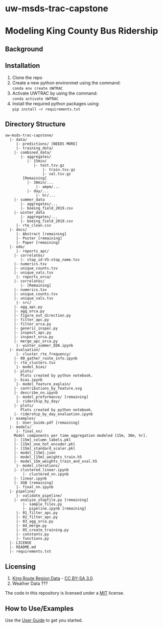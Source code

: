 # uw-msds-trac-capstone


# Modeling King County Bus Ridership

## Background


## Installation
1. Clone the repo  
2. Create a new python environmet using the command:  
```conda env create UWTRAC```  
3. Activate UWTRAC by using the command:  
```conda activate UWTRAC```  
4. Install the required python packages using:  
```pip install –r requirements.txt```  

## Directory Structure
```
uw-msds-trac-capstone/
  |- data/
     |- predictions/ [NEEDS MORE]
     |- training_data/
	|- combined_data/
	   |- aggregates/
	      |- 15min/
	         |- test.tsv.gz
                 |- train.tsv.gz
                 |- val.tsv.gz
		[Remaining]	
	      |- 30min/...
              |- ampm/...
	      |- day/...
              |- hr/...
	|- summer_data
	   |- aggregates/...
	   |- boeing_field_2019.csv
	|- winter_data
	   |- aggregates/...
	   |- boeing_field_2019.csv
     |- rte_clean.csv
  |- docs/
     |- Abstract [remaining]
     |- Poster [remaining]
     |- Paper [remaining]
  |- eda/
     |- reports_apc/
	|- correlates/
	   |- stop_id-VS-stop_name.tsv
	|- numerics.tsv
	|- unique_counts.tsv
	|- unique_vals.tsv
     |- reports_orca/
	|- correlates/
	   |- [Remaining]
	|- numerics.tsv
	|- unique_counts.tsv
	|- unique_vals.tsv
     |- src/
	|- agg_apc.py
	|- agg_orca.py
	|- figure_out_direction.py
	|- filter_apc.py
	|- filter_orca.py
	|- generic_inspec.py
	|- inspect_apc.py
	|- inspect_orca.py
	|- merge_apc_orca.py
     |- winter_summer_EDA.ipynb
  |- evaluation/
     |- cluster_rte_frequency/
	|- 00_gather_route_info.ipynb
	|- rte_clusters.tsv
     |- model_bias/
	|- plots/
	   Plots created by python notebook.
	|- bias.ipynb
     |- model_feature_explain/
	|- contributions_by_feature.svg
	|- describe_nn.ipynb
     |- model_preformance/ [remaining]
     |- ridership_by_day/
	|- plots/ 
	   Plots created by python notebook.
	|- ridership_by_day_evaluation.ipynb
  |- examples/
     |- User_Guide.pdf [remaining]
  |- models/
     |- final_nn/
	Model components per time aggregation modeled [15m, 30m, hr].
	|- [15m]_column_labels.pkl
	|- [15m]_one_hot_encoder.pkl
	|- [15m]_standard_scaler.pkl
	|- model_[15m].json
	|- model_[15m]_weights_train.h5
	|- model_15m_weights_train_and_xval.h5
     |- model_iterations/
	|- clustered_linear.ipynb
        |- clustered_nn.ipynb
	|- linear.ipynb
	|- XGB [remaining]
     |- final_nn.ipynb
  |- pipeline/
     |- validate_pipeline/
	|- analyze_stopfile.py [remaining]
        |- sample_files.py
        |- pipeline.ipynb [remaining]
     |- 01_filter_apc.py
     |- 02_filter_apc.py
     |- 03_agg_orca.py
     |- 04_merge.py
     |- 05_create_training.py
     |- constants.py
     |- functions.py
  |- LICENSE
  |- README.md
  |- requirements.txt
```

## Licensing
1. [King Route Region Data](https://en.wikipedia.org/wiki/List_of_King_County_Metro_bus_routes) - [CC BY-SA 3.0](https://creativecommons.org/licenses/by-sa/3.0/).
2. Weather Data ???

The code in this repository is licensed under a [MIT](https://opensource.org/licenses/MIT) license.

## How to Use/Examples
Use the [User Guide](???) to get you started.
